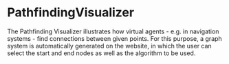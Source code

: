 ﻿# PathfindingVisualizer

The Pathfinding Visualizer illustrates how virtual agents - e.g. in navigation systems - find connections between given points. For this purpose, a graph system is automatically generated on the website, in which the user can select the start and end nodes as well as the algorithm to be used.
